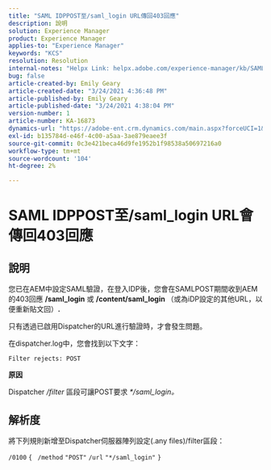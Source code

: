```yaml
---
title: "SAML IDPPOST至/saml_login URL傳回403回應"
description: 說明
solution: Experience Manager
product: Experience Manager
applies-to: "Experience Manager"
keywords: "KCS"
resolution: Resolution
internal-notes: "Helpx Link: helpx.adobe.com/experience-manager/kb/SAML-IDP-POST-to-saml-login-url-returns-403-response-AEM-6-x0.html"
bug: false
article-created-by: Emily Geary
article-created-date: "3/24/2021 4:36:48 PM"
article-published-by: Emily Geary
article-published-date: "3/24/2021 4:38:04 PM"
version-number: 1
article-number: KA-16873
dynamics-url: "https://adobe-ent.crm.dynamics.com/main.aspx?forceUCI=1&pagetype=entityrecord&etn=knowledgearticle&id=d7f4581f-bf8c-eb11-a812-000d3a58b9d1"
exl-id: b135784d-e46f-4c00-a5aa-3ae879eaee3f
source-git-commit: 0c3e421beca46d9fe1952b1f98538a50697216a0
workflow-type: tm+mt
source-wordcount: '104'
ht-degree: 2%

---
```


# SAML IDPPOST至/saml_login URL會傳回403回應

## 說明


您已在AEM中設定SAML驗證，在登入IDP後，您會在SAMLPOST期間收到AEM的403回應 <b>/saml_login</b> 或 <b>/content/saml_login </b>（或為iDP設定的其他URL，以便重新貼文回）<b>.</b>

只有透過已啟用Dispatcher的URL進行驗證時，才會發生問題。

在dispatcher.log中，您會找到以下文字：

`Filter rejects: POST`



<b>原因</b>

Dispatcher */filter* 區段可讓POST要求 *\*/saml_login。*


## 解析度


將下列規則新增至Dispatcher伺服器陣列設定(.any files)/filter區段：

`/0100` `{ ` `/method` `"POST"` `/url` `"*/saml_login"` `}`

